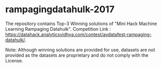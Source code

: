 # rampagingdatahulk-2017
The repository contains Top-3 Winning solutions of "Mini Hack Machine Learning Rampaging Datahulk". Competition Link : https://datahack.analyticsvidhya.com/contest/avdatafest-rampaging-datahulk/.

Note: Although winning solutions are provided for use, datasets are not provided as the datasets are proprietary and do not comply with the License.
